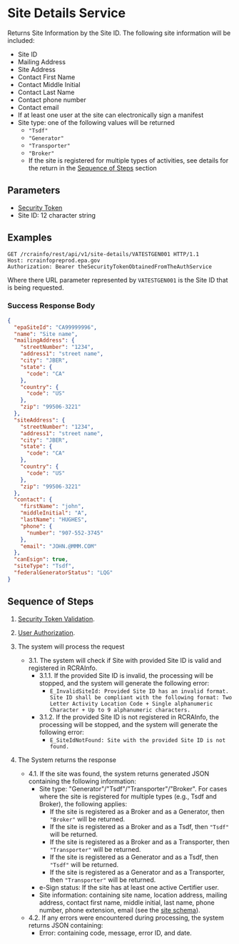 # Site Details Service

Returns Site Information by the Site ID. The following site information will be included:

- Site ID
- Mailing Address
- Site Address
- Contact First Name
- Contact Middle Initial
- Contact Last Name
- Contact phone number
- Contact email
- If at least one user at the site can electronically sign a manifest
- Site type: one of the following values will be returned
  - `"Tsdf"`
  - `"Generator"`
  - `"Transporter"`
  - `"Broker"`
  - If the site is registered for multiple types of activities, see details for the return in
    the [Sequence of Steps](#sequence-of-steps)
    section

## Parameters

- [Security Token](../authentication.md#security-tokens)
- Site ID: 12 character string

## Examples

```http
GET /rcrainfo/rest/api/v1/site-details/VATESTGEN001 HTTP/1.1
Host: rcrainfopreprod.epa.gov
Authorization: Bearer theSecurityTokenObtainedFromTheAuthService

```

Where there URL parameter represented by `VATESTGEN001` is the Site ID that is being requested.

### Success Response Body

```json
{
  "epaSiteId": "CA99999996",
  "name": "Site name",
  "mailingAddress": {
    "streetNumber": "1234",
    "address1": "street name",
    "city": "JBER",
    "state": {
      "code": "CA"
    },
    "country": {
      "code": "US"
    },
    "zip": "99506-3221"
  },
  "siteAddress": {
    "streetNumber": "1234",
    "address1": "street name",
    "city": "JBER",
    "state": {
      "code": "CA"
    },
    "country": {
      "code": "US"
    },
    "zip": "99506-3221"
  },
  "contact": {
    "firstName": "john",
    "middleInitial": "A",
    "lastName": "HUGHES",
    "phone": {
      "number": "907-552-3745"
    },
    "email": "JOHN.@MMM.COM"
  },
  "canEsign": true,
  "siteType": "Tsdf",
  "federalGeneratorStatus": "LQG"
}
```

## Sequence of Steps

1. [Security Token Validation](../authentication.md#security-token-validation).
2. [User Authorization](../authentication.md#user-authorization).
3. The system will process the request

   - 3.1. The system will check if Site with provided Site ID is valid and registered in RCRAInfo.
     - 3.1.1. If the provided Site ID is invalid, the processing will be stopped, and the system will generate the
       following error:
       - `E_InvalidSiteId: Provided Site ID has an invalid format. Site ID shall be compliant with the following
format: Two Letter Activity Location Code + Single alphanumeric Character + Up to 9 alphanumeric
characters.`
     - 3.1.2. If the provided Site ID is not registered in RCRAInfo, the processing will be stopped, and the system
       will generate the following error:
       - `E_SiteIdNotFound: Site with the provided Site ID is not found.`

4. The System returns the response

   - 4.1. If the site was found, the system returns generated JSON containing the following information:
     - Site type: "Generator"/"Tsdf"/"Transporter"/"Broker". For cases
       where the site is registered for multiple types (e.g., Tsdf and Broker), the following applies:
       - If the site is registered as a Broker and as a Generator, then `"Broker"` will be returned.
       - If the site is registered as a Broker and as a Tsdf, then `"Tsdf"` will be returned.
       - If the site is registered as a Broker and as a Transporter, then `"Transporter"` will be returned.
       - If the site is registered as a Generator and as a Tsdf, then `"Tsdf"` will be returned.
       - If the site is registered as a Generator and as a Transporter, then `"Transporter"` will be returned.
     - e-Sign status: If the site has at least one active Certifier user.
     - Site information: containing site name, location address, mailing address, contact first name, middle initial,
       last name, phone number, phone extension, email (see
       the [site schema](https://github.com/USEPA/e-manifest/blob/master/Services-Information/Schema/site.json)).
   - 4.2. If any errors were encountered during processing, the system returns JSON containing:
     - Error: containing code, message, error ID, and date.

